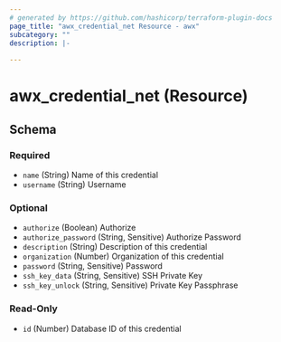 ```yaml
---
# generated by https://github.com/hashicorp/terraform-plugin-docs
page_title: "awx_credential_net Resource - awx"
subcategory: ""
description: |-
  
---
```


# awx_credential_net (Resource)





<!-- schema generated by tfplugindocs -->
## Schema

### Required

- `name` (String) Name of this credential
- `username` (String) Username

### Optional

- `authorize` (Boolean) Authorize
- `authorize_password` (String, Sensitive) Authorize Password
- `description` (String) Description of this credential
- `organization` (Number) Organization of this credential
- `password` (String, Sensitive) Password
- `ssh_key_data` (String, Sensitive) SSH Private Key
- `ssh_key_unlock` (String, Sensitive) Private Key Passphrase

### Read-Only

- `id` (Number) Database ID of this credential

